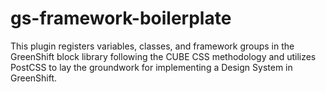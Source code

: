 # gs-framework-boilerplate
This plugin registers variables, classes, and framework groups in the GreenShift block library following the CUBE CSS methodology and utilizes PostCSS to lay the groundwork for implementing a Design System in GreenShift.
